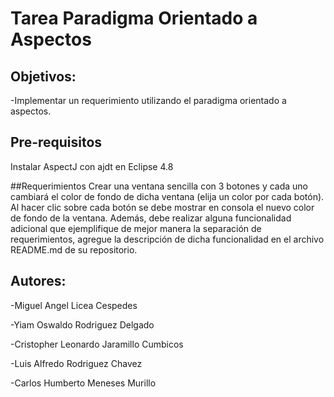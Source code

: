 # Tarea Paradigma Orientado a Aspectos

## Objetivos:

-Implementar un requerimiento utilizando el paradigma orientado a aspectos.

## Pre-requisitos
Instalar AspectJ con ajdt en Eclipse 4.8

##Requerimientos
Crear una ventana sencilla con 3 botones y cada uno cambiará el color de fondo de dicha ventana (elija un color por cada botón). Al hacer clic sobre cada botón se debe mostrar en consola el nuevo color de fondo de la ventana.
Además, debe realizar alguna funcionalidad adicional que ejemplifique de mejor manera la separación de requerimientos, agregue la descripción de dicha funcionalidad en el archivo README.md de su repositorio.



## Autores:
-Miguel Angel Licea Cespedes

-Yiam Oswaldo Rodriguez Delgado

-Cristopher Leonardo Jaramillo Cumbicos 

-Luis Alfredo Rodriguez Chavez

-Carlos Humberto Meneses Murillo 

